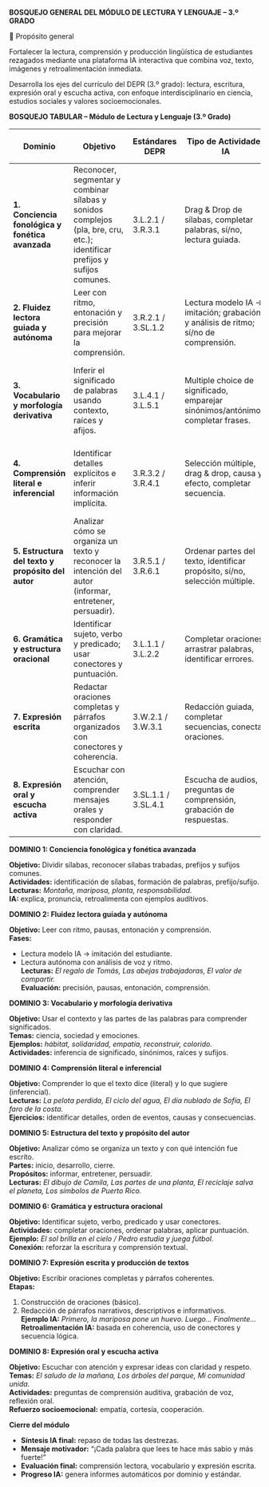 **BOSQUEJO GENERAL DEL MÓDULO DE LECTURA Y LENGUAJE – 3.º GRADO**

🎯 Propósito general

Fortalecer la lectura, comprensión y producción lingüística de estudiantes rezagados mediante una plataforma IA interactiva que combina voz, texto, imágenes y retroalimentación inmediata.

Desarrolla los ejes del currículo del DEPR (3.º grado): lectura, escritura, expresión oral y escucha activa, con enfoque interdisciplinario en ciencia, estudios sociales y valores socioemocionales.

**BOSQUEJO TABULAR – Módulo de Lectura y Lenguaje (3.º Grado)**

| Dominio | Objetivo | Estándares DEPR | Tipo de Actividades IA | Lecturas / Temas sugeridos | Retroalimentación IA |
| ----- | ----- | ----- | ----- | ----- | ----- |
| **1\. Conciencia fonológica y fonética avanzada** | Reconocer, segmentar y combinar sílabas y sonidos complejos (pla, bre, cru, etc.); identificar prefijos y sufijos comunes. | 3.L.2.1 / 3.R.3.1 | Drag & Drop de sílabas, completar palabras, sí/no, lectura guiada. | *Montaña, mariposa, planta, responsabilidad.* | IA refuerza pronunciación correcta y ortografía: “Excelente, reconociste la sílaba trabada ‘pla’.” |
| **2\. Fluidez lectora guiada y autónoma** |  Leer con ritmo, entonación y precisión para mejorar la comprensión. | 3.R.2.1 / 3.SL.1.2 | Lectura modelo IA → imitación; grabación y análisis de ritmo; sí/no de comprensión. | *El regalo de Tomás, Las abejas trabajadoras, El valor de compartir.* | IA valora esfuerzo y tono: “¡Buen ritmo\! Intenta pausar al final de cada oración.” |
|  **3\. Vocabulario y morfología derivativa** |  Inferir el significado de palabras usando contexto, raíces y afijos. | 3.L.4.1 / 3.L.5.1 | Multiple choice de significado, emparejar sinónimos/antónimos, completar frases. | *hábitat, solidaridad, reconstruir, colorido.* | IA explica el porqué de la respuesta: “Reconstruir significa construir otra vez; el prefijo *re-* indica repetición.”  |
| **4\. Comprensión literal e inferencial** | Identificar detalles explícitos e inferir información implícita. | 3.R.3.2 / 3.R.4.1 | Selección múltiple, drag & drop, causa y efecto, completar secuencia. | *La pelota perdida, El ciclo del agua, El día nublado de Sofía, El faro de la costa.* | IA retroalimenta según tipo de comprensión: “Buen trabajo, inferiste la emoción de Sofía por el contexto.” |
| **5\. Estructura del texto y propósito del autor** | Analizar cómo se organiza un texto y reconocer la intención del autor (informar, entretener, persuadir). | 3.R.5.1 / 3.R.6.1 | Ordenar partes del texto, identificar propósito, sí/no, selección múltiple. | *El dibujo de Camila, Las partes de una planta, El reciclaje salva el planeta.* | IA explica intención: “Muy bien, este texto informa sobre un proceso natural.” |
|  **6\. Gramática y estructura oracional** |  Identificar sujeto, verbo y predicado; usar conectores y puntuación. | 3.L.1.1 / 3.L.2.2 | Completar oraciones, arrastrar palabras, identificar errores. | *El sol brilla en el cielo. / Pedro estudia y juega fútbol.* | IA guía con pistas visuales: “Busca el verbo, es la acción que realiza el sujeto.” |
| **7\. Expresión escrita** |  Redactar oraciones completas y párrafos organizados con conectores y coherencia. | 3.W.2.1 / 3.W.3.1 | Redacción guiada, completar secuencias, conectar oraciones. | *La mariposa y su ciclo / Mi día en la escuela / Cómo cuidar el ambiente.* | IA corrige amablemente: “Agrega una oración final para cerrar tu idea.” |
|  **8\. Expresión oral y escucha activa** |  Escuchar con atención, comprender mensajes orales y responder con claridad. | 3.SL.1.1 / 3.SL.4.1 | Escucha de audios, preguntas de comprensión, grabación de respuestas. | *El saludo de la mañana, Los árboles del parque, Mi comunidad unida.* |  |

**DOMINIO 1: Conciencia fonológica y fonética avanzada**

**Objetivo:** Dividir sílabas, reconocer sílabas trabadas, prefijos y sufijos comunes.  
**Actividades:** identificación de sílabas, formación de palabras, prefijo/sufijo.  
**Lecturas:** *Montaña, mariposa, planta, responsabilidad.*  
**IA:** explica, pronuncia, retroalimenta con ejemplos auditivos.

**DOMINIO 2: Fluidez lectora guiada y autónoma**

**Objetivo:** Leer con ritmo, pausas, entonación y comprensión.  
**Fases:**

* Lectura modelo IA → imitación del estudiante.  
* Lectura autónoma con análisis de voz y ritmo.  
  **Lecturas:** *El regalo de Tomás, Las abejas trabajadoras, El valor de compartir.*  
  **Evaluación:** precisión, pausas, entonación, comprensión.

**DOMINIO 3: Vocabulario y morfología derivativa**

**Objetivo:** Usar el contexto y las partes de las palabras para comprender significados.  
**Temas:** ciencia, sociedad y emociones.  
**Ejemplos:** *hábitat, solidaridad, empatía, reconstruir, colorido.*  
**Actividades:** inferencia de significado, sinónimos, raíces y sufijos.

**DOMINIO 4: Comprensión literal e inferencial**

**Objetivo:** Comprender lo que el texto dice (literal) y lo que sugiere (inferencial).  
**Lecturas:** *La pelota perdida, El ciclo del agua, El día nublado de Sofía, El faro de la costa.*  
**Ejercicios:** identificar detalles, orden de eventos, causas y consecuencias.

**DOMINIO 5: Estructura del texto y propósito del autor**

**Objetivo:** Analizar cómo se organiza un texto y con qué intención fue escrito.  
**Partes:** inicio, desarrollo, cierre.  
**Propósitos:** informar, entretener, persuadir.  
**Lecturas:** *El dibujo de Camila, Las partes de una planta, El reciclaje salva el planeta, Los símbolos de Puerto Rico.*

**DOMINIO 6: Gramática y estructura oracional**

**Objetivo:** Identificar sujeto, verbo, predicado y usar conectores.  
**Actividades:** completar oraciones, ordenar palabras, aplicar puntuación.  
**Ejemplo:** *El sol brilla en el cielo / Pedro estudia y juega fútbol.*  
**Conexión:** reforzar la escritura y comprensión textual.

**DOMINIO 7: Expresión escrita y producción de textos**

**Objetivo:** Escribir oraciones completas y párrafos coherentes.  
**Etapas:**

1. Construcción de oraciones (básico).  
2. Redacción de párrafos narrativos, descriptivos e informativos.  
   **Ejemplo IA:** *Primero, la mariposa pone un huevo. Luego… Finalmente…*  
   **Retroalimentación IA:** basada en coherencia, uso de conectores y secuencia lógica.

**DOMINIO 8: Expresión oral y escucha activa**

**Objetivo:** Escuchar con atención y expresar ideas con claridad y respeto.  
**Temas:** *El saludo de la mañana, Los árboles del parque, Mi comunidad unida.*  
**Actividades:** preguntas de comprensión auditiva, grabación de voz, reflexión oral.  
**Refuerzo socioemocional:** empatía, cortesía, cooperación.

**Cierre del módulo**

* **Síntesis IA final:** repaso de todas las destrezas.  
* **Mensaje motivador:** “¡Cada palabra que lees te hace más sabio y más fuerte\!”  
* **Evaluación final:** comprensión lectora, vocabulario y expresión escrita.  
* **Progreso IA:** genera informes automáticos por dominio y estándar.

